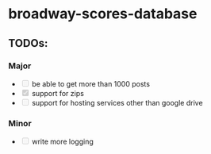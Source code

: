 # broadway-scores-database

## TODOs:
### Major
* <input type="checkbox" disabled unchecked /> be able to get more than 1000 posts
* <input type="checkbox" disabled   checked /> support for zips
* <input type="checkbox" disabled unchecked /> support for hosting services other than google drive

### Minor
* <input type="checkbox" disabled unchecked /> write more logging